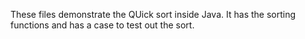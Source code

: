 These files demonstrate the QUick sort inside Java. It has the sorting functions and has a case to test out the sort. 
